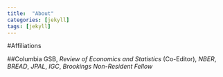 ```yaml
---
title:  "About"
categories: [jekyll]
tags: [jekyll]
---
```

#Affiliations

##Columbia GSB, *Review of Economics and Statistics* (Co-Editor), *NBER*, *BREAD*, *JPAL*, *IGC*, *Brookings Non-Resident Fellow*

